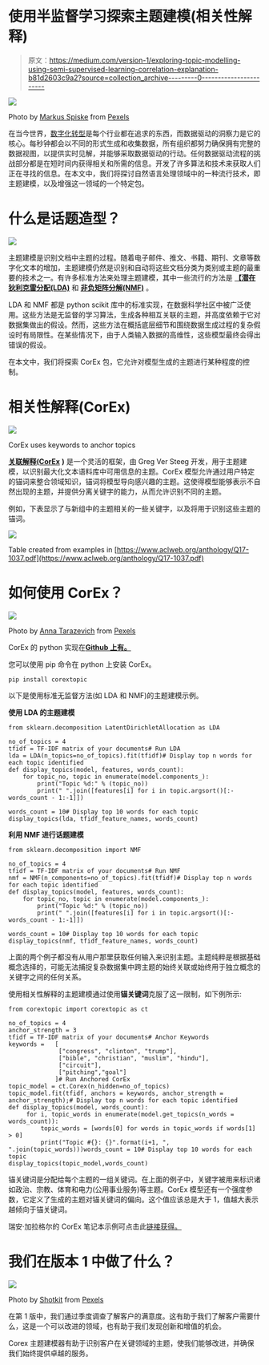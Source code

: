 # 使用半监督学习探索主题建模(相关性解释)

> 原文：<https://medium.com/version-1/exploring-topic-modelling-using-semi-supervised-learning-correlation-explanation-b81d2603c9a2?source=collection_archive---------0----------------------->

![](img/d1e17daed245e5cc72563ce1f13022b4.png)

Photo by [Markus Spiske](https://www.pexels.com/@markusspiske?utm_content=attributionCopyText&utm_medium=referral&utm_source=pexels) from [Pexels](https://www.pexels.com/photo/crowd-reflection-color-toy-1679618/?utm_content=attributionCopyText&utm_medium=referral&utm_source=pexels)

在当今世界，[数字化转型](https://www.version1.com/it-service/digital-services/)是每个行业都在追求的东西，而数据驱动的洞察力是它的核心。每秒钟都会以不同的形式生成和收集数据，所有组织都努力确保拥有完整的数据视图，以提供实时见解，并能够采取数据驱动的行动。任何数据驱动流程的挑战部分都是在短时间内获得相关和所需的信息。开发了许多算法和技术来获取人们正在寻找的信息。在本文中，我们将探讨自然语言处理领域中的一种流行技术，即主题建模，以及增强这一领域的一个特定包。

# **什么是话题造型？**

![](img/6f72d599d760b4c9833024c27f7e0d61.png)

主题建模是识别文档中主题的过程。随着电子邮件、推文、书籍、期刊、文章等数字化文本的增加，主题建模仍然是识别和自动将这些文档分类为类别或主题的最重要的技术之一。有许多标准方法来处理主题建模，其中一些流行的方法是 [**【潜在狄利克雷分配(LDA)**](https://scikit-learn.org/stable/modules/generated/sklearn.decomposition.LatentDirichletAllocation.html) 和 [**非负矩阵分解(NMF)**](https://scikit-learn.org/stable/modules/generated/sklearn.decomposition.NMF.html) 。

LDA 和 NMF 都是 python scikit 库中的标准实现，在数据科学社区中被广泛使用。这些方法是无监督的学习算法，生成各种相互关联的主题，并高度依赖于它对数据集做出的假设。然而，这些方法在概括底层细节和围绕数据生成过程的复杂假设时有局限性。在某些情况下，由于人类输入数据的高维性，这些模型最终会得出错误的假设。

在本文中，我们将探索 CorEx 包，它允许对模型生成的主题进行某种程度的控制。

# **相关性解释(CorEx)**

![](img/eafeb2a6e6301ae4b0b3f179a198fdfe.png)

CorEx uses keywords to anchor topics

[**关联解释(CorEx**](https://ryanjgallagher.github.io/code/corex/overview) **)** 是一个灵活的框架，由 Greg Ver Steeg 开发，用于主题建模，以识别最大化文本语料库中可用信息的主题。CorEx 模型允许通过用户特定的锚词来整合领域知识，锚词将模型导向感兴趣的主题。这使得模型能够表示不自然出现的主题，并提供分离关键字的能力，从而允许识别不同的主题。

例如，下表显示了与新组中的主题相关的一些关键字，以及将用于识别这些主题的锚词。

![](img/0dbd05be0034496f108532043d031ca0.png)

Table created from examples in [https://www.aclweb.org/anthology/Q17-1037.pdf](https://www.aclweb.org/anthology/Q17-1037.pdf)

# **如何使用 CorEx？**

![](img/ae5498c5164e0a5d6edbdacb6f37c0ff.png)

Photo by [Anna Tarazevich](https://www.pexels.com/@anntarazevich?utm_content=attributionCopyText&utm_medium=referral&utm_source=pexels) from [Pexels](https://www.pexels.com/photo/sign-abstract-typography-business-6230975/?utm_content=attributionCopyText&utm_medium=referral&utm_source=pexels)

CorEx 的 python 实现在[**Github 上有。**](https://github.com/gregversteeg/corex_topic)

您可以使用 pip 命令在 python 上安装 CorEx。

```
pip install corextopic
```

以下是使用标准无监督方法(如 LDA 和 NMF)的主题建模示例。

**使用 LDA 的主题建模**

```
from sklearn.decomposition LatentDirichletAllocation as LDA

no_of_topics = 4
tfidf = TF-IDF matrix of your documents# Run LDA
lda = LDA(n_topics=no_of_topics).fit(tfidf)# Display top n words for each topic identified
def display_topics(model, features, words_count):
    for topic_no, topic in enumerate(model.components_):
        print("Topic %d:" % (topic_no))
        print(" ".join([features[i] for i in topic.argsort()[:-words_count - 1:-1]])

words_count = 10# Display top 10 words for each topic
display_topics(lda, tfidf_feature_names, words_count)
```

**利用 NMF 进行话题建模**

```
from sklearn.decomposition import NMF

no_of_topics = 4
tfidf = TF-IDF matrix of your documents# Run NMF
nmf = NMF(n_components=no_of_topics).fit(tfidf)# Display top n words for each topic identified
def display_topics(model, features, words_count):
    for topic_no, topic in enumerate(model.components_):
        print("Topic %d:" % (topic_no))
        print(" ".join([features[i] for i in topic.argsort()[:-words_count - 1:-1]])

words_count = 10# Display top 10 words for each topic 
display_topics(nmf, tfidf_feature_names, words_count)
```

上面的两个例子都没有从用户那里获取任何输入来识别主题。主题纯粹是根据基础概念选择的，可能无法捕捉复杂数据集中跨主题的始终关联或始终用于独立概念的关键字之间的任何关系。

使用相关性解释的主题建模通过使用**锚关键词**克服了这一限制，如下例所示:

```
from corextopic import corextopic as ct

no_of_topics = 4
anchor_strength = 3
tfidf = TF-IDF matrix of your documents# Anchor Keywords
keywords =   [
              ["congress", "clinton", "trump"],
              ["bible", "christian", "muslim", "hindu"],
              ["circuit"],
              ["pitching","goal"]
             ]# Run Anchored CorEx
topic_model = ct.Corex(n_hidden=no_of_topics)
topic_model.fit(tfidf, anchors = keywords, anchor_strength = anchor_strength);# Display top n words for each topic identified
def display_topics(model, words_count):
     for i, topic_words in enumerate(model.get_topics(n_words = words_count)):
         topic_words = [words[0] for words in topic_words if words[1] > 0]
         print("Topic #{}: {}".format(i+1, ", ".join(topic_words)))words_count = 10# Display top 10 words for each topic 
display_topics(topic_model,words_count)
```

锚关键词是分配给每个主题的一组关键词。在上面的例子中，关键字被用来标识诸如政治、宗教、体育和电力(公用事业服务)等主题。CorEx 模型还有一个强度参数，它定义了生成的主题对锚关键词的偏向。这个值应该总是大于 1，值越大表示越倾向于锚关键词。

瑞安·加拉格尔的 CorEx 笔记本示例可点击此[链接获得。](https://github.com/gregversteeg/corex_topic/blob/master/corextopic/example/corex_topic_example.ipynb)

# 我们在版本 1 中做了什么？

![](img/ddc5ee0600734d8ac4b50dbc38ff9141.png)

Photo by [Shotkit](https://www.pexels.com/@shotkit-3551620?utm_content=attributionCopyText&utm_medium=referral&utm_source=pexels) from [Pexels](https://www.pexels.com/photo/white-and-black-love-print-on-white-snow-5355642/?utm_content=attributionCopyText&utm_medium=referral&utm_source=pexels)

在第 1 版中，我们通过季度调查了解客户的满意度。这有助于我们了解客户需要什么，这是一个可以改进的领域，也有助于我们发现创新和增值的机会。

Corex 主题建模器有助于识别客户在关键领域的主题，使我们能够改进，并确保我们始终提供卓越的服务。